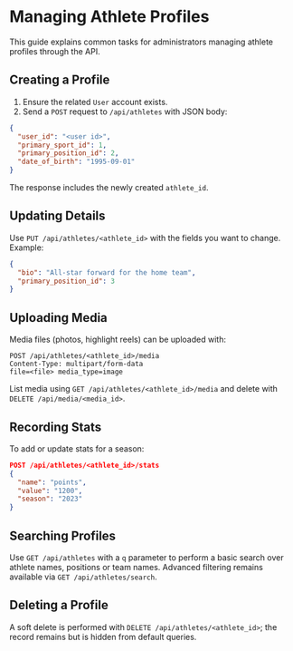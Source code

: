 # Managing Athlete Profiles

This guide explains common tasks for administrators managing athlete profiles through the API.

## Creating a Profile

1. Ensure the related `User` account exists.
2. Send a `POST` request to `/api/athletes` with JSON body:

```json
{
  "user_id": "<user id>",
  "primary_sport_id": 1,
  "primary_position_id": 2,
  "date_of_birth": "1995-09-01"
}
```

The response includes the newly created `athlete_id`.

## Updating Details

Use `PUT /api/athletes/<athlete_id>` with the fields you want to change. Example:

```json
{
  "bio": "All‑star forward for the home team",
  "primary_position_id": 3
}
```

## Uploading Media

Media files (photos, highlight reels) can be uploaded with:

```
POST /api/athletes/<athlete_id>/media
Content-Type: multipart/form-data
file=<file> media_type=image
```

List media using `GET /api/athletes/<athlete_id>/media` and delete with `DELETE /api/media/<media_id>`.

## Recording Stats

To add or update stats for a season:

```json
POST /api/athletes/<athlete_id>/stats
{
  "name": "points",
  "value": "1200",
  "season": "2023"
}
```

## Searching Profiles

Use `GET /api/athletes` with a `q` parameter to perform a basic search over athlete names, positions or team names. Advanced filtering remains available via `GET /api/athletes/search`.

## Deleting a Profile

A soft delete is performed with `DELETE /api/athletes/<athlete_id>`; the record remains but is hidden from default queries.
